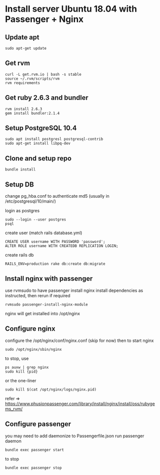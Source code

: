 # Install server Ubuntu 18.04 with Passenger + Nginx

## Update apt
```
sudo apt-get update
```

## Get rvm
```
curl -L get.rvm.io | bash -s stable
source ~/.rvm/scripts/rvm
rvm requirements
```

## Get ruby 2.6.3 and bundler
```
rvm install 2.6.3
gem install bundler:2.1.4
```

## Setup PostgreSQL 10.4
```
sudo apt install postgresl postgresql-contrib
sudo apt-get install libpq-dev
```

## Clone and setup repo
```
bundle install
```

## Setup DB
change pg_hba.conf to authenticate md5 (usually in /etc/postgresql/10/main/)

login as postgres
```
sudo --login --user postgres
psql
```
create user (match rails database.yml)
```
CREATE USER username WITH PASSWORD 'password';
ALTER ROLE username WITH CREATEDB REPLICATION LOGIN;
```
create rails db
```
RAILS_ENV=production rake db:create db:migrate
```

## Install nginx with passenger
use rvmsudo to have passenger install nginx
install dependencies as instructed, then rerun if required
```
rvmsudo passenger-install-nginx-module
```
nginx will get installed into /opt/nginx

## Configure nginx
configure the /opt/nginx/conf/nginx.conf (skip for now)
then to start nginx
```
sudo /opt/nginx/sbin/nginx
```
to stop, use
```
ps auxw | grep nginx
sudo kill {pid}
```
or the one-liner
```
sudo kill $(cat /opt/nginx/logs/nginx.pid)
```
refer => https://www.phusionpassenger.com/library/install/nginx/install/oss/rubygems_rvm/

## Configure passenger
you may need to add daemonize to Passengerfile.json
run passenger daemon
```
bundle exec passenger start
```
to stop
```
bundle exec passenger stop
```
